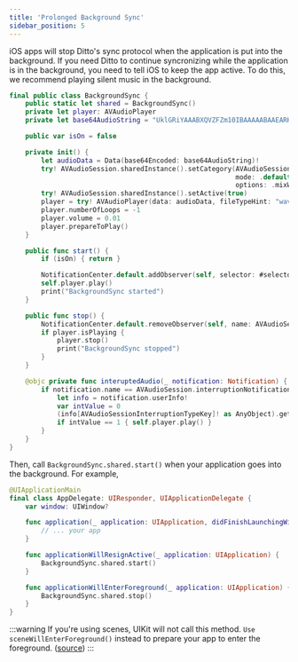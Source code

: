 ```yaml
---
title: 'Prolonged Background Sync'
sidebar_position: 5
---
```


iOS apps will stop Ditto's sync protocol when the application is put into the
background. If you need Ditto to continue syncronizing while the application is
in the background, you need to tell iOS to keep the app active. To do this, we
recommend playing silent music in the background.

```swift
final public class BackgroundSync {
    public static let shared = BackgroundSync()
    private let player: AVAudioPlayer
    private let base64AudioString = "UklGRiYAAABXQVZFZm10IBAAAAABAAEARKwAAIhYAQACABAAZGF0YQIAAAD8/w=="

    public var isOn = false

    private init() {
        let audioData = Data(base64Encoded: base64AudioString)!
        try! AVAudioSession.sharedInstance().setCategory(AVAudioSession.Category.playback,
                                                         mode: .default,
                                                         options: .mixWithOthers)
        try! AVAudioSession.sharedInstance().setActive(true)
        player = try! AVAudioPlayer(data: audioData, fileTypeHint: "wav")
        player.numberOfLoops = -1
        player.volume = 0.01
        player.prepareToPlay()
    }

    public func start() {
        if (isOn) { return }

        NotificationCenter.default.addObserver(self, selector: #selector(interuptedAudio), name: AVAudioSession.interruptionNotification, object: AVAudioSession.sharedInstance())
        self.player.play()
        print("BackgroundSync started")
    }

    public func stop() {
        NotificationCenter.default.removeObserver(self, name: AVAudioSession.interruptionNotification, object: nil)
        if player.isPlaying {
            player.stop()
            print("BackgroundSync stopped")
        }
    }

    @objc private func interuptedAudio(_ notification: Notification) {
        if notification.name == AVAudioSession.interruptionNotification && notification.userInfo != nil {
            let info = notification.userInfo!
            var intValue = 0
            (info[AVAudioSessionInterruptionTypeKey]! as AnyObject).getValue(&intValue)
            if intValue == 1 { self.player.play() }
        }
    }
}
```

Then, call ```BackgroundSync.shared.start()``` when your application goes into the background. For example,

```swift
@UIApplicationMain
final class AppDelegate: UIResponder, UIApplicationDelegate {
    var window: UIWindow?

    func application(_ application: UIApplication, didFinishLaunchingWithOptions launchOptions: [UIApplication.LaunchOptionsKey: Any]?) -> Bool {
        // ... your app
    }

    func applicationWillResignActive(_ application: UIApplication) {
        BackgroundSync.shared.start()
    }

    func applicationWillEnterForeground(_ application: UIApplication) {
        BackgroundSync.shared.stop()
    }
}
```

:::warning
If you're using scenes, UIKit will not call this method. `Use sceneWillEnterForeground()` instead to prepare your app to enter the foreground. ([source](https://developer.apple.com/documentation/uikit/uiapplicationdelegate/1623076-applicationwillenterforeground))
:::
